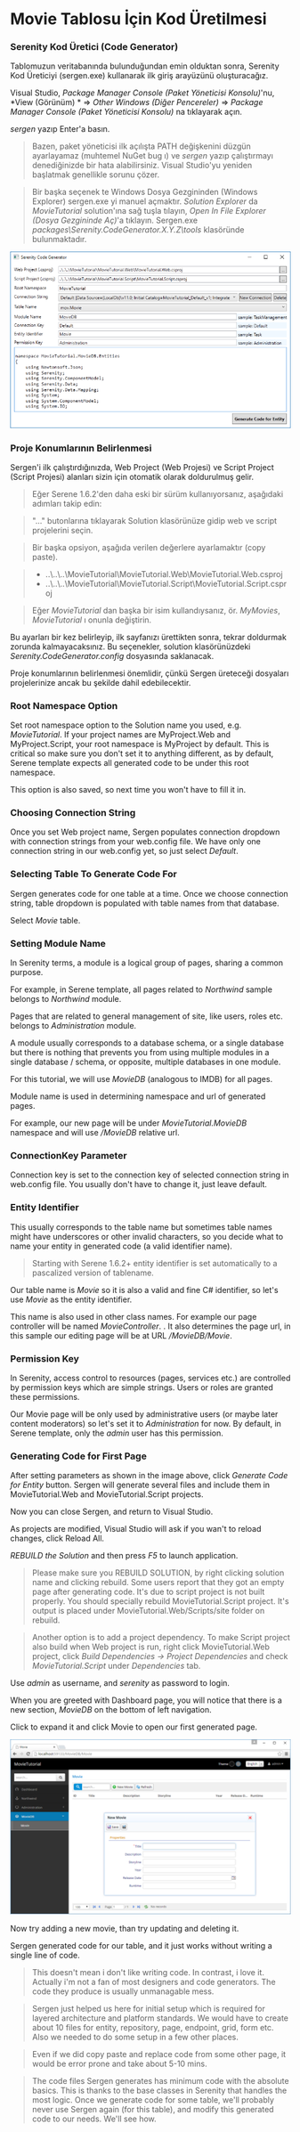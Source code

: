 
# Movie Tablosu İçin Kod Üretilmesi

### Serenity Kod Üretici (Code Generator)

Tablomuzun veritabanında bulunduğundan emin olduktan sonra, Serenity Kod Üreticiyi (sergen.exe) kullanarak ilk giriş arayüzünü oluşturacağız.

Visual Studio, *Package Manager Console (Paket Yöneticisi Konsolu)*'nu, *View (Görünüm) * => *Other Windows (Diğer Pencereler)* => *Package Manager Console (Paket Yöneticisi Konsolu)* na tıklayarak açın.

*sergen* yazıp Enter'a basın.

> Bazen, paket yöneticisi ilk açılışta PATH değişkenini düzgün ayarlayamaz (muhtemel NuGet bug ı) ve *sergen* yazıp çalıştırmayı denediğinizde bir hata alabilirsiniz. Visual Studio'yu yeniden başlatmak genellikle sorunu çözer. 

> Bir başka seçenek te Windows Dosya Gezgininden (Windows Explorer) sergen.exe yi manuel açmaktır. *Solution Explorer* da *MovieTutorial* solution'ına sağ tuşla tılayın, *Open In File Explorer (Dosya Gezgininde Aç)*'a tıklayın. Sergen.exe
*packages\Serenity.CodeGenerator.X.Y.Z\tools* klasöründe bulunmaktadır.

![Movies Code Generator](img/movies_code_generator.png)


### Proje Konumlarının Belirlenmesi

Sergen'i ilk çalıştırdığınızda, Web Project (Web Projesi) ve Script Project (Script Projesi) alanları sizin için otomatik olarak doldurulmuş gelir. 

> Eğer Serene 1.6.2'den daha eski bir sürüm kullanıyorsanız, aşağıdaki adımları takip edin:

> "..." butonlarına tıklayarak Solution klasörünüze gidip web ve script projelerini seçin.

> Bir başka opsiyon, aşağıda verilen değerlere ayarlamaktır (copy paste).

> * ..\\..\\..\\MovieTutorial\\MovieTutorial.Web\\MovieTutorial.Web.csproj
> * ..\\..\\..\\MovieTutorial\\MovieTutorial.Script\\MovieTutorial.Script.csproj
 
> Eğer *MovieTutorial* dan başka bir isim kullandıysanız, ör. *MyMovies*, *MovieTutorial* ı onunla değiştirin.

Bu ayarları bir kez belirleyip, ilk sayfanızı ürettikten sonra, tekrar doldurmak zorunda kalmayacaksınız. Bu seçenekler, solution klasörünüzdeki *Serenity.CodeGenerator.config* dosyasında saklanacak.

Proje konumlarının belirlenmesi önemlidir, çünkü Sergen üreteceği dosyaları projelerinize ancak bu şekilde dahil edebilecektir.

### Root Namespace Option

Set root namespace option to the Solution name you used, e.g. *MovieTutorial*. If your project names are MyProject.Web and MyProject.Script, your root namespace is MyProject by default. This is critical so make sure you don't set it to anything different, as by default, Serene template expects all generated code to be under this root namespace.

This option is also saved, so next time you won't have to fill it in.


### Choosing Connection String

Once you set Web project name, Sergen populates connection dropdown with connection strings from your web.config file. We have only one connection string in our web.config yet, so just select *Default*.


### Selecting Table To Generate Code For

Sergen generates code for one table at a time. Once we choose connection string, table dropdown is populated with table names from that database. 

Select *Movie* table.

### Setting Module Name

In Serenity terms, a module is a logical group of pages, sharing a common purpose. 

For example, in Serene template, all pages related to *Northwind* sample belongs to *Northwind* module. 

Pages that are related to general management of site, like users, roles etc. belongs to *Administration* module. 

A module usually corresponds to a database schema, or a single database but there is nothing that prevents you from using multiple modules in a single database / schema, or opposite, multiple databases in one module.

For this tutorial, we will use *MovieDB* (analogous to IMDB) for all pages.

Module name is used in determining namespace and url of generated pages.

For example, our new page will be under *MovieTutorial.MovieDB* namespace and will use */MovieDB* relative url.


### ConnectionKey Parameter 

Connection key is set to the connection key of selected connection string in web.config file. You usually don't have to change it, just leave default.


### Entity Identifier

This usually corresponds to the table name but sometimes table names might have underscores or other invalid characters, so you decide what to name your entity in generated code (a valid identifier name).

> Starting with Serene 1.6.2+ entity identifier is set automatically to a pascalized version of tablename.

Our table name is *Movie* so it is also a valid and fine C# identifier, so let's use *Movie* as the entity identifier.

This name is also used in other class names. For example our page controller will be named *MovieController*.
.
It also determines the page url, in this sample our editing page will be at URL */MovieDB/Movie*.


### Permission Key 

In Serenity, access control to resources (pages, services etc.) are controlled by permission keys which are simple strings. Users or roles are granted these permissions.

Our Movie page will be only used by administrative users (or maybe later content moderators) so let's set it to *Administration* for now. By default, in Serene template, only the *admin* user has this permission.


### Generating Code for First Page

After setting parameters as shown in the image above, click *Generate Code for Entity* button. Sergen will generate several files and include them in MovieTutorial.Web and MovieTutorial.Script projects.

Now you can close Sergen, and return to Visual Studio.

As projects are modified, Visual Studio will ask if you wan't to reload changes, click Reload All.

*REBUILD the Solution* and then press *F5* to launch application.

> Please make sure you REBUILD SOLUTION, by right clicking solution name and clicking rebuild. Some users report that they got an empty page after generating code. It's due to script project is not built properly. You should specially rebuild MovieTutorial.Script project. It's output is placed under MovieTutorial.Web/Scripts/site folder on rebuild.

> Another option is to add a project dependency. To make Script project also build when Web project is run, right click MovieTutorial.Web project, click *Build Dependencies -> Project Dependencies* and check *MovieTutorial.Script* under *Dependencies* tab.

Use *admin* as username, and *serenity* as password to login.

When you are greeted with Dashboard page, you will notice that there is a new section, *MovieDB* on the bottom of left navigation. 

Click to expand it and click Movie to open our first generated page.

![Movies First Generation](img/movies_first_generation.png)

Now try adding a new movie, than try updating and deleting it.

Sergen generated code for our table, and it just works without writing a single line of code.

> This doesn't mean i don't like writing code. In contrast, i love it. Actually i'm not a fan of most designers and code generators. The code they produce is usually unmanagable mess. 

> Sergen just helped us here for initial setup which is required for layered architecture and platform standards. We would have to create about 10 files for entity, repository, page, endpoint, grid, form etc. Also we needed to do some setup in a few other places.

> Even if we did copy paste and replace code from some other page, it would be error prone and take about 5-10 mins.

> The code files Sergen generates has minimum code with the absolute basics. This is thanks to the base classes in Serenity that handles the most logic. Once we generate code for some table, we'll probably never use Sergen again (for this table), and modify this generated code to our needs. We'll see how.